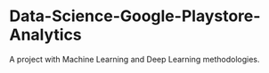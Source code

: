 # Data-Science-Google-Playstore-Analytics
A project with Machine Learning and Deep Learning methodologies.
